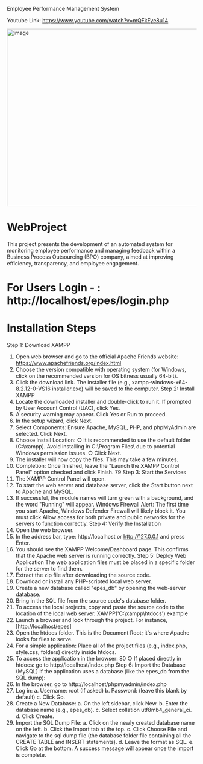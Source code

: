 Employee Performance Management System

Youtube Link: https://www.youtube.com/watch?v=mQFkFye8u14

<img width="920" height="469" alt="image" src="https://github.com/user-attachments/assets/c38bb6b5-d1d3-43dc-b40e-380648190f3f" />


# WebProject
This project presents the development of an automated system for monitoring  employee performance and managing feedback within a Business Process  Outsourcing (BPO) company, aimed at improving efficiency, transparency, and  employee engagement. 

#  For Users Login - : http://localhost/epes/login.php

# Installation Steps 
Step 1: Download XAMPP 
1. Open web browser and go to the official Apache Friends website: 
https://www.apachefriends.org/index.html 
2. Choose the version compatible with operating system (for Windows, click on the 
recommended version for OS bitness usually 64-bit). 
3. Click the download link. The installer file (e.g., xampp-windows-x64-8.2.12-0-VS16
installer.exe) will be saved to the computer. 
Step 2: Install XAMPP 
1. Locate the downloaded installer and double-click to run it. If prompted by User Account 
Control (UAC), click Yes. 
2. A security warning may appear. Click Yes or Run to proceed. 
3. In the setup wizard, click Next. 
4. Select Components: Ensure Apache, MySQL, PHP, and phpMyAdmin are selected. Click 
Next. 
5. Choose Install Location: 
○ It is recommended to use the default folder (C:\xampp). Avoid installing in 
C:\Program Files\ due to potential Windows permission issues. 
○ Click Next. 
6. The installer will now copy the files. This may take a few minutes. 
7. Completion: Once finished, leave the "Launch the XAMPP Control Panel" option checked 
and click Finish. 
79 
Step 3: Start the Services 
1. The XAMPP Control Panel will open. 
2. To start the web server and database server, click the Start button next to Apache and 
MySQL. 
3. If successful, the module names will turn green with a background, and the word "Running" 
will appear. 
Windows Firewall Alert: The first time you start Apache, Windows Defender Firewall will likely 
block it. You must click Allow access for both private and public networks for the servers to 
function correctly. 
Step 4: Verify the Installation 
1. Open the web browser. 
2. In the address bar, type: http://localhost or http://127.0.0.1 and press Enter. 
3. You should see the XAMPP Welcome/Dashboard page. This confirms that the Apache 
web server is running correctly. 
Step 5: Deploy Web Application 
The web application files must be placed in a specific folder for the server to find them. 
1. Extract the zip file after downloading the source code. 
2. Download or install any PHP-scripted local web server. 
3. Create a new database called "epes_db" by opening the web-server database. 
4. Bring in the SQL file from the source code's database folder. 
5. To access the local projects, copy and paste the source code to the location of the local web 
server. XAMPP('C:\xampp\htdocs') example 
6. Launch a browser and look through the project. For instance, [http://localhost/epes] 
7. Open the htdocs folder. This is the Document Root; it's where Apache looks for files to 
serve. 
8. For a simple application: Place all of the project files (e.g., index.php, style.css, folders) 
directly inside htdocs. 
9. To access the application in the browser: 
80 
○ If placed directly in htdocs: go to http://localhost/index.php 
Step 6: Import the Database (MySQL) 
If the application uses a database (like the epes_db from the SQL dump): 
1. In the browser, go to http://localhost/phpmyadmin/index.php 
2. Log in: 
a. Username: root (If asked) 
b. Password: (leave this blank by default) 
c. Click Go. 
3. Create a New Database: 
a. On the left sidebar, click New. 
b. Enter the database name (e.g., epes_db). 
c. Select collation utf8mb4_general_ci. 
d. Click Create. 
4. Import the SQL Dump File: 
a. Click on the newly created database name on the left. 
b. Click the Import tab at the top. 
c. Click Choose File and navigate to the sql dump file (the database folder file 
containing all the CREATE TABLE and INSERT statements). 
d. Leave the format as SQL. 
e. Click Go at the bottom. A success message will appear once the import is complete. 
